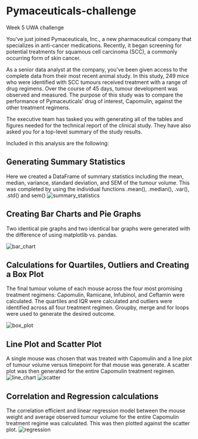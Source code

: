 # Pymaceuticals-challenge
Week 5 UWA challenge

You've just joined Pymaceuticals, Inc., a new pharmaceutical company that specializes in anti-cancer medications. Recently, it began screening for potential treatments for squamous cell carcinoma (SCC), a commonly occurring form of skin cancer.

As a senior data analyst at the company, you've been given access to the complete data from their most recent animal study. In this study, 249 mice who were identified with SCC tumours received treatment with a range of drug regimens. Over the course of 45 days, tumour development was observed and measured. The purpose of this study was to compare the performance of Pymaceuticals’ drug of interest, Capomulin, against the other treatment regimens.

The executive team has tasked you with generating all of the tables and figures needed for the technical report of the clinical study. They have also asked you for a top-level summary of the study results. 

Included in this analysis are the following: 
## Generating Summary Statistics 
Here we created a DataFrame of summary statistics including the mean, median, variance, standard deviation, and SEM of the tumour volume. This was completed by using the individual functions .mean(), .median(), .var(), .std() and sem()
![summary_statistics](https://github.com/jflengkong/Pymaceuticals-challenge/blob/main/Screenshots/summary_statistics.png)

## Creating Bar Charts and Pie Graphs 
Two identical pie graphs and two identical bar graphs were generated with the difference of using matplotlib vs. pandas. 

![bar_chart](https://github.com/jflengkong/Pymaceuticals-challenge/blob/main/Screenshots/bar_chart.png)

## Calculations for Quartiles, Outliers and Creating a Box Plot 
The final tumour volume of each mouse across the four most promising treatment regimens: Capomulin, Ramicane, Infubinol, and Ceftamin were calculated.
The quartiles and IQR were calculated and outliers were identified across all four treatment regimen. 
Groupby, merge and for loops were used to generate the desired outcome.

![box_plot](https://github.com/jflengkong/Pymaceuticals-challenge/blob/main/Screenshots/box_plots.png)

## Line Plot and Scatter Plot 
A single mouse was chosen that was treated with Capomulin and a line plot of tumour volume versus timepoint for that mouse was generate. 
A scatter plot was then generated for the entire Capomulin treatment regimen. 
![line_chart](https://github.com/jflengkong/Pymaceuticals-challenge/blob/main/Screenshots/line_chart.png)
![scatter](https://github.com/jflengkong/Pymaceuticals-challenge/blob/main/Screenshots/scatter_plot.png)

## Correlation and Regression calculations
The correlation efficient and linear regression model between the mouse weight and average observed tumour volume for the entire Capomulin treatment regime was calculated. 
This was then plotted against the scatter plot. 
![regression](https://github.com/jflengkong/Pymaceuticals-challenge/blob/main/Screenshots/correlation_plot.png)
